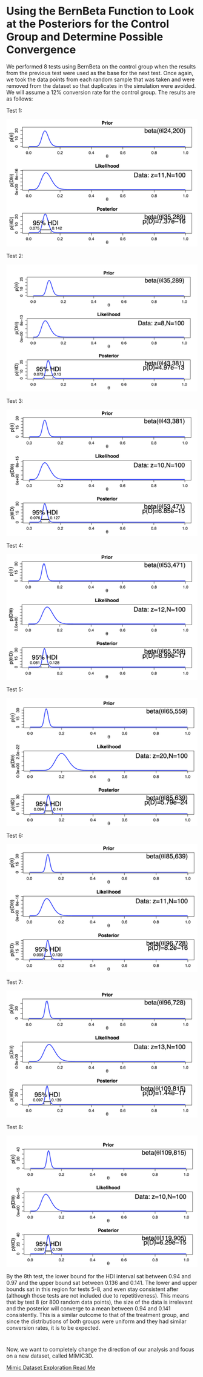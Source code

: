 # Using the BernBeta Function to Look at the Posteriors for the Control Group and Determine Possible Convergence

We performed 8 tests using BernBeta on the control group when the results from the previous test were used as the base for the next test. Once again, we took the data points from each random sample that was taken and were removed from the dataset so that duplicates in the simulation were avoided. We will assume a 12% conversion rate for the control group. The results are as follows:

Test 1: 

![test1control](https://github.com/EvaGostiuk/MAT4376-project-2-team-3/blob/master/AB_DataSet/task_3/control_images/test1control.png?raw=true)

Test 2: 

![test2control](https://github.com/EvaGostiuk/MAT4376-project-2-team-3/blob/master/AB_DataSet/task_3/control_images/test2control.png?raw=true)

Test 3: 

![test3control](https://github.com/EvaGostiuk/MAT4376-project-2-team-3/blob/master/AB_DataSet/task_3/control_images/test3control.png?raw=true)

Test 4: 

![test4control](https://github.com/EvaGostiuk/MAT4376-project-2-team-3/blob/master/AB_DataSet/task_3/control_images/test4control.png?raw=true)

Test 5: 

![test5control](https://github.com/EvaGostiuk/MAT4376-project-2-team-3/blob/master/AB_DataSet/task_3/control_images/test5control.png?raw=true)

Test 6: 

![test6control](https://github.com/EvaGostiuk/MAT4376-project-2-team-3/blob/master/AB_DataSet/task_3/control_images/test6control.png?raw=true)

Test 7: 

![test7control](https://github.com/EvaGostiuk/MAT4376-project-2-team-3/blob/master/AB_DataSet/task_3/control_images/test7control.png?raw=true)

Test 8: 

![test8control](https://github.com/EvaGostiuk/MAT4376-project-2-team-3/blob/master/AB_DataSet/task_3/control_images/test8control.png?raw=true)

<!--- Test 9: -->

<!--- ![test9control](https://github.com/EvaGostiuk/MAT4376-project-2-team-3/blob/master/AB_DataSet/task_3/control_images/test9control.png?raw=true) -->

<!--- Test 10: -->

<!--- ![test10control](https://github.com/EvaGostiuk/MAT4376-project-2-team-3/blob/master/AB_DataSet/task_3/control_images/test10control.png?raw=true) -->

By the 8th test, the lower bound for the HDI interval sat between 0.94 and 0.97 and the upper bound sat between 0.136 and 0.141. The lower and upper bounds sat in this region for tests 5-8, and even stay consistent after (although those tests are not included due to repetitiveness). This means that by test 8 (or 800 random data points), the size of the data is irrelevant and the posterior will converge to a mean between 0.94 and 0.141 consistently. This is a similar outcome to that of the treatment group, and since the distributions of both groups were uniform and they had similar conversion rates, it is to be expected.  

# 

Now, we want to completely change the direction of our analysis and focus on a new dataset, called MIMIC3D.

[Mimic Dataset Exploration Read Me](https://github.com/EvaGostiuk/MAT4376-project-2-team-3/blob/master/MIMIC3D_DataSet/README.md)
